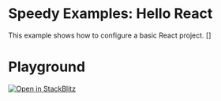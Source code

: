 # Speedy Examples: Hello React

This example shows how to configure a basic React project.
[]
# Playground

[![Open in StackBlitz](https://developer.stackblitz.com/img/open_in_stackblitz.svg)](https://stackblitz.com/github/speedy-js/examples/tree/main/playground/basic)